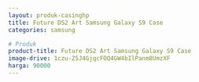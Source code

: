 ```yaml
---
layout: produk-casinghp
title: Future DS2 Art Samsung Galaxy S9 Case
categories: samsung

# Produk
product-title: Future DS2 Art Samsung Galaxy S9 Case
image-drive: 1czu-Z5J4GjqcFOQ4GW4bIlPanm8UmzXF
harga: 90000
---
```

